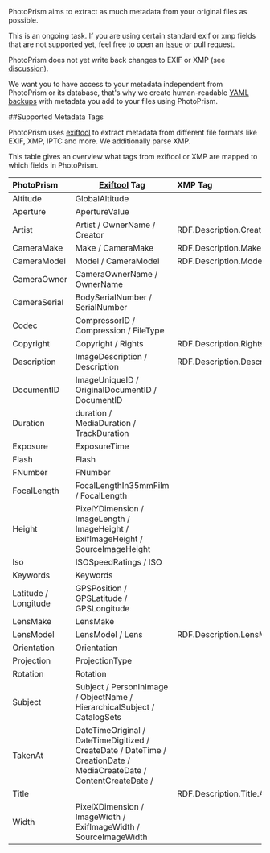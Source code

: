 PhotoPrism aims to extract as much metadata from your original files as possible.

This is an ongoing task. If you are using certain standard exif or xmp fields that are not supported yet, feel free to open an [issue](https://github.com/photoprism/photoprism/issues) or pull request.

PhotoPrism does not yet write back changes to EXIF or XMP (see [discussion](https://github.com/photoprism/photoprism/discussions/1092)). 

We want you to have access to your metadata independent from PhotoPrism or its database,
that's why we create human-readable [YAML backups](./backups.md) with metadata you add to your files using PhotoPrism.

##Supported Metadata Tags

PhotoPrism uses [exiftool](https://exiftool.org/) to extract metadata from different file formats like EXIF, XMP, IPTC and more.
We additionally parse XMP.

This table gives an overview what tags from exiftool or XMP are mapped to which fields in PhotoPrism.

PhotoPrism | [Exiftool](https://exiftool.org/) Tag | XMP Tag
:--------------|----------- |:--------
Altitude      | GlobalAltitude                        |
Aperture      | ApertureValue                         |
Artist        | Artist / OwnerName / Creator          | RDF.Description.Creator.Seq.Li 
CameraMake    | Make / CameraMake                     | RDF.Description.Make
CameraModel   | Model / CameraModel                   | RDF.Description.Model
CameraOwner   | CameraOwnerName / OwnerName           | 
CameraSerial  | BodySerialNumber / SerialNumber       |
Codec         | CompressorID / Compression / FileType |
Copyright     | Copyright / Rights                    | RDF.Description.Rights.Alt.Li.Text
Description   | ImageDescription / Description        | RDF.Description.Description.Alt.Li.Text
DocumentID    | ImageUniqueID / OriginalDocumentID / DocumentID|
Duration      | duration / MediaDuration / TrackDuration |
Exposure      | ExposureTime                          |
Flash         | Flash                                  |
FNumber       | FNumber                               |
FocalLength   | FocalLengthIn35mmFilm / FocalLength   |
Height        | PixelYDimension / ImageLength / ImageHeight / ExifImageHeight / SourceImageHeight         |
Iso           | ISOSpeedRatings / ISO                 |
Keywords      | Keywords |
Latitude / Longitude | GPSPosition / GPSLatitude / GPSLongitude |
LensMake      | LensMake                              | 
LensModel     | LensModel / Lens                      | RDF.Description.LensModel  
Orientation   | Orientation                            |
Projection    | ProjectionType                        |
Rotation      | Rotation |
Subject       | Subject / PersonInImage / ObjectName / HierarchicalSubject / CatalogSets |
TakenAt       | DateTimeOriginal / DateTimeDigitized / CreateDate / DateTime / CreationDate / MediaCreateDate / ContentCreateDate / |
Title         |                                       | RDF.Description.Title.Alt.Li.Text
Width         | PixelXDimension / ImageWidth / ExifImageWidth / SourceImageWidth        | 

